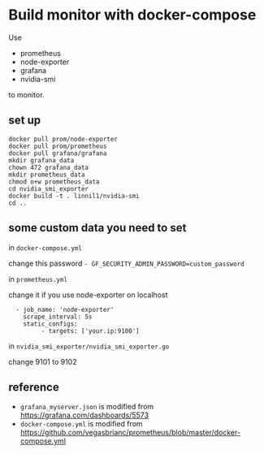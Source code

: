 # Build monitor with docker-compose

Use 

* prometheus
* node-exporter
* grafana
* nvidia-smi

to monitor.

## set up
```
docker pull prom/node-exporter
docker pull prom/prometheus
docker pull grafana/grafana
mkdir grafana_data
chown 472 grafana_data
mkdir prometheus_data
chmod o+w prometheus_data 
cd nvidia_smi_exporter
docker build -t . linnil1/nvidia-smi
cd ..
```

## some custom data you need to set
in `docker-compose.yml`

change this password `- GF_SECURITY_ADMIN_PASSWORD=custom_password`

in `prometheus.yml`

change it if you use node-exporter on localhost
```
  - job_name: 'node-exporter'
    scrape_interval: 5s
    static_configs:
         - targets: ['your.ip:9100']
```

in `nvidia_smi_exporter/nvidia_smi_exporter.go`

change 9101 to 9102

## reference
* `grafana_myserver.json` is modified from  https://grafana.com/dashboards/5573
* `docker-compose.yml` is modified from https://github.com/vegasbrianc/prometheus/blob/master/docker-compose.yml
